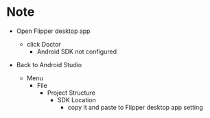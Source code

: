 # Note

- Open Flipper desktop app
    - click Doctor
        - Android SDK not configured

- Back to Android Studio
    - Menu
        - File
            - Project Structure
                - SDK Location
                    - copy it and paste to Flipper desktop app setting

